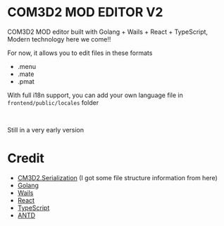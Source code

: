 # COM3D2 MOD EDITOR V2

COM3D2 MOD editor built with Golang + Wails + React + TypeScript, Modern technology here we come!!

For now, it allows you to edit files in these formats

- .menu
- .mate
- .pmat

With full i18n support, you can add your own language file in `frontend/public/locales` folder

<br>

Still in a very early version

# Credit

- [CM3D2.Serialization](https://github.com/luvoid/CM3D2.Serialization) (I got some file structure information from here)
- [Golang](https://golang.org/)
- [Wails](https://wails.io/)
- [React](https://reactjs.org/)
- [TypeScript](https://www.typescriptlang.org/)
- [ANTD](https://ant.design/)